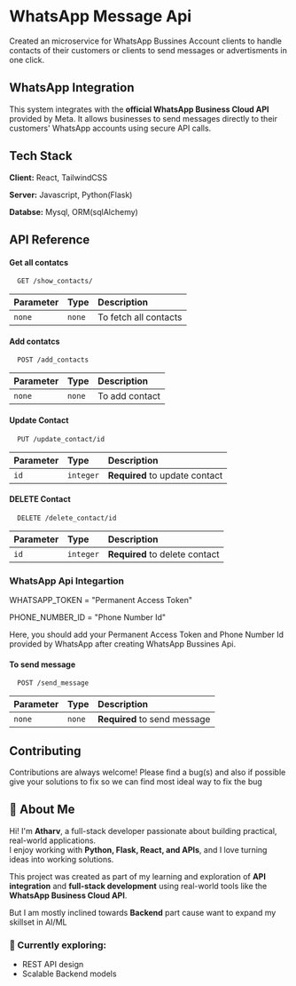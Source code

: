 
# WhatsApp Message Api

Created an microservice for WhatsApp Bussines Account clients to handle contacts of their customers or clients to send messages or advertisments in one click.

## WhatsApp Integration
This system integrates with the **official WhatsApp Business Cloud API** provided by Meta.
It allows businesses to send messages directly to their customers' WhatsApp accounts using secure API calls.


## Tech Stack

**Client:** React, TailwindCSS

**Server:** Javascript, Python(Flask)

**Databse:** Mysql, ORM(sqlAlchemy)

## API Reference

#### Get all contatcs

```http
  GET /show_contacts/
```

| Parameter | Type     | Description                |
| :-------- | :------- | :------------------------- |
| `none` | `none` | To fetch all contacts |

#### Add contatcs

```http
  POST /add_contacts
```

| Parameter | Type     | Description                       |
| :-------- | :------- | :-------------------------------- |
| `none`      | `none` | To add contact |

#### Update Contact

```http
  PUT /update_contact/id
```

| Parameter | Type     | Description                       |
| :-------- | :------- | :-------------------------------- |
| `id`      | `integer` | **Required** to update contact |

#### DELETE Contact

```http
  DELETE /delete_contact/id
```

| Parameter | Type     | Description                       |
| :-------- | :------- | :-------------------------------- |
| `id`      | `integer` | **Required** to delete contact |

### WhatsApp Api Integartion
WHATSAPP_TOKEN = "Permanent Access Token"

PHONE_NUMBER_ID = "Phone Number Id"

Here, you should add your Permanent Access Token and Phone Number Id provided by WhatsApp after creating WhatsApp Bussines Api.

#### To send message

```http
  POST /send_message
```

| Parameter | Type     | Description                       |
| :-------- | :------- | :-------------------------------- |
| `none`      | `none` | **Required** to send message |


## Contributing

Contributions are always welcome!
Please find a bug(s) and also if possible give your solutions to fix so we can find most ideal way to fix the bug

## 🚀 About Me
Hi! I'm **Atharv**, a full-stack developer passionate about building practical, real-world applications.  
I enjoy working with **Python, Flask, React, and APIs**, and I love turning ideas into working solutions.

This project was created as part of my learning and exploration of **API integration** and **full-stack development** using real-world tools like the **WhatsApp Business Cloud API**.

But I am mostly inclined towards **Backend** part cause want to expand my skillset in AI/ML

### 🌱 Currently exploring:
- REST API design
- Scalable Backend models
